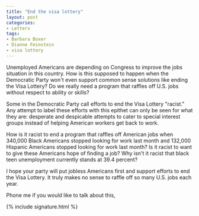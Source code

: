 ```yaml
---
title: "End the visa lottery"
layout: post
categories:
- Letters
tags:
- Barbara Boxer
- Dianne Feinstein
- visa lottery
---
```


Unemployed Americans are depending on Congress to improve the jobs situation in this country. How is this supposed to happen when the Democratic Party won't even support common sense solutions like ending the Visa Lottery? Do we really need a program that raffles off U.S. jobs without respect to ability or skills?

Some in the Democratic Party call efforts to end the Visa Lottery "racist." Any attempt to label these efforts with this epithet can only be seen for what they are: desperate and despicable attempts to cater to special interest groups instead of helping American workers get back to work.

How is it racist to end a program that raffles off American jobs when 340,000 Black Americans stopped looking for work last month and 132,000 Hispanic Americans stopped looking for work last month? Is it racist to want to give these Americans hope of finding a job? Why isn't it racist that black teen unemployment currently stands at 39.4 percent?

I hope your party will put jobless Americans first and support efforts to end the Visa Lottery. It truly makes no sense to raffle off so many U.S. jobs each year.

Phone me if you would like to talk about this,

{% include signature.html %}

